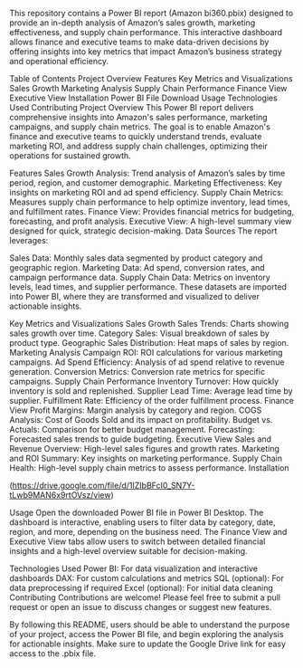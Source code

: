 This repository contains a Power BI report (Amazon bi360.pbix) designed to provide an in-depth analysis of Amazon’s sales growth, marketing effectiveness, and supply chain performance. This interactive dashboard allows finance and executive teams to make data-driven decisions by offering insights into key metrics that impact Amazon’s business strategy and operational efficiency.

Table of Contents
Project Overview
Features
Key Metrics and Visualizations
Sales Growth
Marketing Analysis
Supply Chain Performance
Finance View
Executive View
Installation
Power BI File Download
Usage
Technologies Used
Contributing
Project Overview
This Power BI report delivers comprehensive insights into Amazon's sales performance, marketing campaigns, and supply chain metrics. The goal is to enable Amazon's finance and executive teams to quickly understand trends, evaluate marketing ROI, and address supply chain challenges, optimizing their operations for sustained growth.

Features
Sales Growth Analysis: Trend analysis of Amazon’s sales by time period, region, and customer demographic.
Marketing Effectiveness: Key insights on marketing ROI and ad spend efficiency.
Supply Chain Metrics: Measures supply chain performance to help optimize inventory, lead times, and fulfillment rates.
Finance View: Provides financial metrics for budgeting, forecasting, and profit analysis.
Executive View: A high-level summary view designed for quick, strategic decision-making.
Data Sources
The report leverages:

Sales Data: Monthly sales data segmented by product category and geographic region.
Marketing Data: Ad spend, conversion rates, and campaign performance data.
Supply Chain Data: Metrics on inventory levels, lead times, and supplier performance.
These datasets are imported into Power BI, where they are transformed and visualized to deliver actionable insights.

Key Metrics and Visualizations
Sales Growth
Sales Trends: Charts showing sales growth over time.
Category Sales: Visual breakdown of sales by product type.
Geographic Sales Distribution: Heat maps of sales by region.
Marketing Analysis
Campaign ROI: ROI calculations for various marketing campaigns.
Ad Spend Efficiency: Analysis of ad spend relative to revenue generation.
Conversion Metrics: Conversion rate metrics for specific campaigns.
Supply Chain Performance
Inventory Turnover: How quickly inventory is sold and replenished.
Supplier Lead Time: Average lead time by supplier.
Fulfillment Rate: Efficiency of the order fulfillment process.
Finance View
Profit Margins: Margin analysis by category and region.
COGS Analysis: Cost of Goods Sold and its impact on profitability.
Budget vs. Actuals: Comparison for better budget management.
Forecasting: Forecasted sales trends to guide budgeting.
Executive View
Sales and Revenue Overview: High-level sales figures and growth rates.
Marketing and ROI Summary: Key insights on marketing performance.
Supply Chain Health: High-level supply chain metrics to assess performance.
Installation


(https://drive.google.com/file/d/1IZIbBFcI0_SN7Y-tLwb9MAN6x9rtOVsz/view)

Usage
Open the downloaded Power BI file in Power BI Desktop. The dashboard is interactive, enabling users to filter data by category, date, region, and more, depending on the business need. The Finance View and Executive View tabs allow users to switch between detailed financial insights and a high-level overview suitable for decision-making.

Technologies Used
Power BI: For data visualization and interactive dashboards
DAX: For custom calculations and metrics
SQL (optional): For data preprocessing if required
Excel (optional): For initial data cleaning
Contributing
Contributions are welcome! Please feel free to submit a pull request or open an issue to discuss changes or suggest new features.


By following this README, users should be able to understand the purpose of your project, access the Power BI file, and begin exploring the analysis for actionable insights. Make sure to update the Google Drive link for easy access to the .pbix file.
